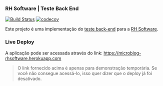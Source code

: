 ### RH Software | Teste Back End
[![Build Status](https://travis-ci.com/neemiasvf/microblog.svg?token=qyvxAVNHoMsUCdYZLTsb&branch=master)](https://travis-ci.com/neemiasvf/microblog)
[![codecov](https://codecov.io/gh/neemiasvf/microblog/branch/master/graph/badge.svg)](https://codecov.io/gh/neemiasvf/microblog)

Este projeto é uma implementação do [teste back-end](https://code.rhsoftware.dev/snippets/2) para a [RH Software](http://rhsoftware.com.br).

### Live Deploy
A aplicação pode ser acessada através do link: https://microblog-rhsoftware.herokuapp.com

> O link fornecido acima é apenas para demonstração temporária. Se você não consegue acessá-lo, isso quer dizer que o deploy já foi desativado.
